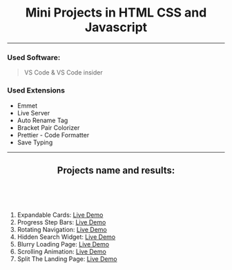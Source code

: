  <h1 align="center">  Mini Projects in HTML CSS and Javascript </h1>

 <hr>




### Used Software:

> VS Code & VS Code insider

### Used Extensions

- Emmet
- Live Server
- Auto Rename Tag
- Bracket Pair Colorizer
- Prettier - Code Formatter
- Save Typing

<hr>

 <h2 align="center"> Projects name and results: </h2>
 <br><br><br>

1. Expandable Cards: [Live Demo](https://distracted-kepler-d186df.netlify.app)
2. Progress Step Bars:
   [Live Demo](https://infallible-brattain-6d5102.netlify.app/)
3. Rotating Navigation: [Live Demo](https://jolly-wilson-e155a4.netlify.app/)
4. Hidden Search Widget: [Live Demo](https://loving-curie-166a7d.netlify.app/)
5. Blurry Loading Page: [Live Demo](https://practical-kowalevski-a028aa.netlify.app/)
6. Scrolling Animation: [Live Demo](https://objective-bohr-df6ca0.netlify.app/)
7. Split The Landing Page: [Live Demo](https://gifted-cray-f612ff.netlify.app/)

